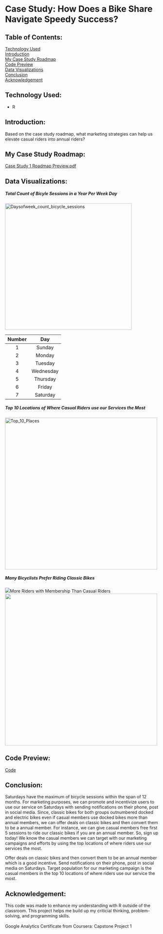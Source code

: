 # Case Study: How Does a Bike Share Navigate Speedy Success?
## Table of Contents:
[Technology Used](https://github.com/sunnychang517/Case-Study-How-Does-a-Bike-Share-Navigate-Speedy-Success-/tree/main#introduction) </br>
[Introduction](https://github.com/sunnychang517/Case-Study-How-Does-a-Bike-Share-Navigate-Speedy-Success-/tree/main#introduction-1) </br>
[My Case Study Roadmap](https://github.com/sunnychang517/Case-Study-How-Does-a-Bike-Share-Navigate-Speedy-Success-/tree/main#my-case-study-roadmap) </br>
[Code Preview](https://github.com/sunnychang517/Case-Study-How-Does-a-Bike-Share-Navigate-Speedy-Success-/blob/main/20211214_Capstone_1) </br>
[Data Visualizations](https://github.com/sunnychang517/Case-Study-How-Does-a-Bike-Share-Navigate-Speedy-Success-/tree/main#data-visualizations) </br>
[Conclusion](https://github.com/sunnychang517/Case-Study-How-Does-a-Bike-Share-Navigate-Speedy-Success-/tree/main#conclusion) </br>
[Acknowledgement](https://github.com/sunnychang517/Case-Study-How-Does-a-Bike-Share-Navigate-Speedy-Success-/tree/main#acknowledgement) </br>

## Technology Used: 
+ R

## Introduction: 
Based on the case study roadmap, what marketing strategies can help us elevate casual riders into annual riders?

## My Case Study Roadmap: 
[Case Study 1 Roadmap Preview.pdf](https://github.com/sunnychang517/Case-Study-How-Does-a-Bike-Share-Navigate-Speedy-Success-/blob/main/Case%20Study%201%20Roadmap%20Preview.pdf)

## Data Visualizations:
<h5>Total Count of Bicyle Sessions in a Year Per Week Day </h5>
<img width="416" alt="Daysofweek_count_bicycle_sessions" src="https://user-images.githubusercontent.com/54777897/236651784-de3d2593-e867-49b2-bcac-4a413fdd20f9.png">

|Number|Day|
|:-------:|:-------:|
|1|Sunday|
|2|Monday|
|3|Tuesday|
|4|Wednesday|
|5|Thursday|
|6|Friday|
|7|Saturday|

<h5>Top 10 Locations of Where Casual Riders use our Services the Most</h5>
<img width="500" alt="Top_10_Places" src="https://user-images.githubusercontent.com/54777897/236650582-8bef58de-5179-47e8-8c53-b604359867dc.png">

<h5>Many Bicyclists Prefer Riding Classic Bikes</h5>
<img src="https://user-images.githubusercontent.com/54777897/236652426-e9a94327-83e1-4993-9064-e9066f767398.png")

<h5>More Riders with Membership Than Casual Riders</h5>
<img src="https://user-images.githubusercontent.com/54777897/236650182-56eb7502-56af-4989-b17a-d3ceb9805460.png" width="500" height="500" />

## Code Preview:
[Code](https://github.com/sunnychang517/Case-Study-How-Does-a-Bike-Share-Navigate-Speedy-Success-/blob/main/20211214_Capstone_1)

## Conclusion: 
Saturdays have the maximum of bicycle sessions within the span of 12
months. For marketing purposes, we can promote and incentivize users to use our
service on Saturdays with sending notifications on their phone, post in social media.
Since, classic bikes for both groups outnumbered docked and electric bikes even if
casual members use docked bikes more than annual members, we can offer deals
on classic bikes and then convert them to be a annual member. For instance, we
can give casual members free first 5 sessions to ride our classic bikes if you are an
annual member. So, sign up today! We know the casual members we can target
with our marketing campaigns and efforts by using the top locations of
where riders use our services the most.

Offer deals on classic bikes and then convert them to be an annual member which
is a good incentive. Send notifications on their phone, post in social media on
Saturdays. Target population for our marketing campaign is the casual members in
the top 10 locations of where riders use our service the most.

## Acknowledgement: 
This code was made to enhance my understanding with R outside of the classroom. This project helps me build up my criticial thinking, problem-solving, and programming skills. </br>
<br>
Google Analytics Certificate from Coursera: Capstone Project 1

